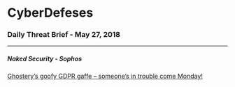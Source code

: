 # CyberDefeses
### Daily Threat Brief - May 27, 2018

 
-----
 
##### Naked Security - Sophos
[Ghostery’s goofy GDPR gaffe – someone’s in trouble come Monday!](http://feedproxy.google.com/~r/nakedsecurity/~3/BOB8hJ5RHIg/)
 
